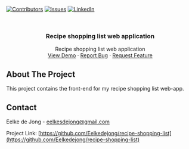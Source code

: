 [![Contributors][contributors-shield]][contributors-url]
[![Issues][issues-shield]][issues-url]
[![LinkedIn][linkedin-shield]][linkedin-url]

<br />
<div align="center">
<h3 align="center">Recipe shopping list web application</h3>

  <p align="center">
    Recipe shopping list web application
    <br />
    <a href="https://github.com/Eelkedejong/recipe-shopping-list/">View Demo</a>
    ·
    <a href="https://github.com/Eelkedejong/recipe-shopping-list/issues">Report Bug</a>
    ·
    <a href="https://github.com/Eelkedejong/recipe-shopping-list/issues">Request Feature</a>
  </p>
</div>



## About The Project

This project contains the front-end for my recipe shopping list web-app.


## Contact

Eelke de Jong - eelkesdejong@gmail.com

Project Link: [https://github.com/Eelkedejong/recipe-shopping-list](https://github.com/Eelkedejong/recipe-shopping-list)


[contributors-shield]: https://img.shields.io/github/contributors/Eelkedejong/repo_name.svg?style=for-the-badge
[contributors-url]: https://github.com/Eelkedejong/
[issues-shield]: https://img.shields.io/github/issues/Eelkedejong/repo_name.svg?style=for-the-badge
[issues-url]: https://github.com/Eelkedejong/recipe-shopping-list/issues
[linkedin-shield]: https://img.shields.io/badge/-LinkedIn-black.svg?style=for-the-badge&logo=linkedin&colorB=555
[linkedin-url]: https://www.linkedin.com/in/eelke-de-jong/
[product-screenshot]: images/screenshot.png
[React.js]: https://img.shields.io/badge/React-20232A?style=for-the-badge&logo=react&logoColor=61DAFB
[React-url]: https://reactjs.org/
